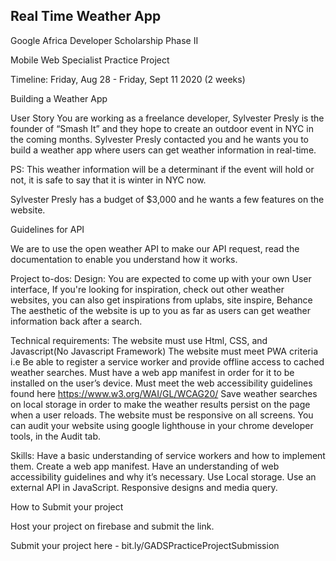 ## Real Time Weather App

Google Africa Developer Scholarship Phase II 

Mobile Web Specialist Practice Project

Timeline: Friday, Aug 28 - Friday, Sept 11 2020 (2 weeks)

Building a Weather App

User Story
You are working as a freelance developer, Sylvester Presly is the founder of  “Smash It” and they hope to create an outdoor event in NYC in the coming months. Sylvester Presly contacted you and he wants you to build a weather app where users can get weather information in real-time.

PS: This weather information will be a determinant if the event will hold or not, it is safe to say that it is winter in NYC now.

 Sylvester Presly has a budget of $3,000  and he wants a few features on the website.

Guidelines for API

We are to  use the open weather API to make our API request, read the documentation to enable you understand how it works.

Project to-dos:
Design: 
You are expected to come up with your own User interface,  If you're looking for inspiration, check out other weather websites, you can also get inspirations from uplabs, site inspire, Behance
The aesthetic of the website is up to you as far as users can get weather information back after a search.

Technical requirements:
The website must use Html, CSS, and Javascript(No Javascript Framework)
The website must meet PWA criteria i.e
Be able to register a service worker and provide offline access to cached weather searches.
Must have a web app manifest in order for it to be installed on the user’s device.
Must meet the web accessibility guidelines found here https://www.w3.org/WAI/GL/WCAG20/
Save weather searches on local storage in order to make the weather results persist on the page when a user reloads.
The website must be responsive on all screens.
You can audit your website using google lighthouse in your chrome developer tools, in the Audit tab.

Skills:
Have a basic understanding of service workers and how to implement them.
Create a web app manifest.
Have an understanding of web accessibility guidelines and why it’s necessary.
Use Local storage.
Use an external API in JavaScript.
Responsive designs and media query.


How to Submit your project

Host your project on firebase and submit the link.

Submit your project here - bit.ly/GADSPracticeProjectSubmission